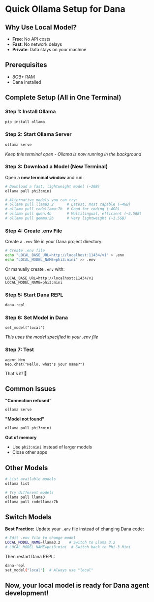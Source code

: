 # Quick Ollama Setup for Dana

## Why Use Local Model?
- **Free**: No API costs
- **Fast**: No network delays
- **Private**: Data stays on your machine

## Prerequisites
- 8GB+ RAM
- Dana installed

## Complete Setup (All in One Terminal)

### Step 1: Install Ollama
```bash
pip install ollama
```

### Step 2: Start Ollama Server
```bash
ollama serve
```
*Keep this terminal open - Ollama is now running in the background*

### Step 3: Download a Model (New Terminal)
Open a **new terminal window** and run:
```bash
# Download a fast, lightweight model (~2GB)
ollama pull phi3:mini

# Alternative models you can try:
# ollama pull llama3.2      # Latest, most capable (~4GB)
# ollama pull codellama:7b  # Good for coding (~4GB)
# ollama pull qwen:4b       # Multilingual, efficient (~2.5GB)
# ollama pull gemma:2b      # Very lightweight (~1.5GB)
```

### Step 4: Create .env File
Create a `.env` file in your Dana project directory:
```bash
# Create .env file
echo "LOCAL_BASE_URL=http://localhost:11434/v1" > .env
echo "LOCAL_MODEL_NAME=phi3:mini" >> .env
```

Or manually create `.env` with:
```
LOCAL_BASE_URL=http://localhost:11434/v1
LOCAL_MODEL_NAME=phi3:mini
```

### Step 5: Start Dana REPL
```bash
dana-repl
```

### Step 6: Set Model in Dana
```dana
set_model("local")
```
*This uses the model specified in your .env file*

### Step 7: Test
```dana
agent Neo
Neo.chat("Hello, what's your name?")
```

That's it! 🎉

## Common Issues

**"Connection refused"**
```bash
ollama serve
```

**"Model not found"**
```bash
ollama pull phi3:mini
```

**Out of memory**
- Use `phi3:mini` instead of larger models
- Close other apps

## Other Models

```bash
# List available models
ollama list

# Try different models
ollama pull llama3
ollama pull codellama:7b
```

## Switch Models

**Best Practice:** Update your `.env` file instead of changing Dana code:

```bash
# Edit .env file to change model
LOCAL_MODEL_NAME=llama3.2    # Switch to Llama 3.2
# LOCAL_MODEL_NAME=phi3:mini  # Switch back to Phi-3 Mini
```

Then restart Dana REPL:
```bash
dana-repl
set_model("local")  # Always use "local"
```

## Now, your local model is ready for Dana agent development!